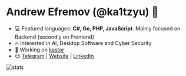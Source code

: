 <h1 align="left">Andrew Efremov (@ka1tzyu) 👋</h1>

- 💻 Featured languages: **C#, Go, PHP, JavaScript**. Mainly focused on Backend (secondly on Frontend)
- 🔥 Interested in AI, Desktop Software and Cyber Security
- 🚀 Working on <a href="https://github.com/ka1tzyu/kastor" target="blank">kastor</a>
- 😌 <a href="https://t.me/ka1tzyu" target="blank">Telegram</a> | <a href="https://ka1tzyu.com/" target="blank">Website</a> | <a href="https://www.linkedin.com/in/ka1tzyu/" target="blank">LinkedIn</a>

<img align="left" src="https://github-readme-stats.vercel.app/api?username=ka1tzyu&show_icons=true&hide_title=true&count_private=true&theme=gotham" alt="stats" />
<p>&nbsp;</p>
